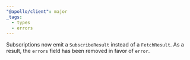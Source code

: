 ```yaml
---
"@apollo/client": major
_tags:
  - types
  - errors
---
```


Subscriptions now emit a `SubscribeResult` instead of a `FetchResult`. As a result, the `errors` field has been removed in favor of `error`.
